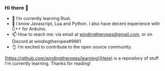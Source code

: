 ### Hi there 👋
- 🌱 I’m currently learning Rust.     
- 📖 I know Javascript, Lua and Python. I also have decent experience with C++ for Arduino.
- 📫 How to reach me: via email at windingtheropes@gmail.com, or on Discord at windingtheropes#9961
- 👌 I’m excited to contribute to the open source community.

[https://github.com/windingtheropes/learning](Here) is a repository of stuff I'm currently learning.
Thanks for reading!
